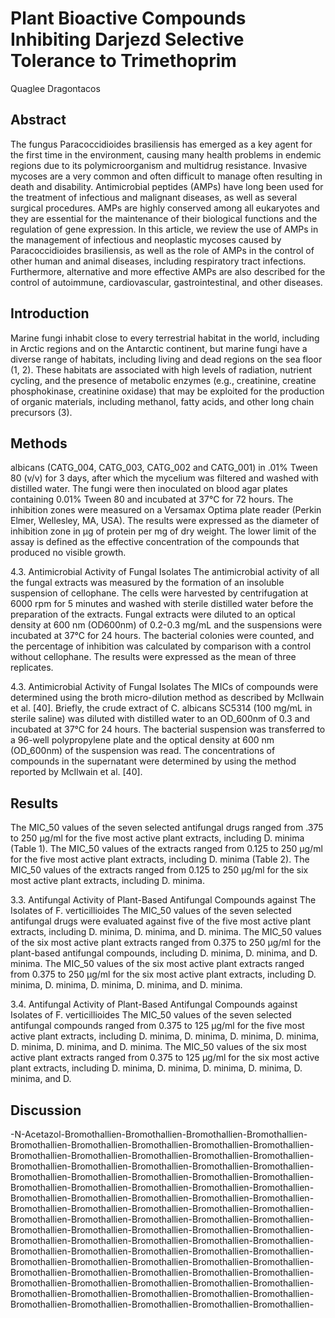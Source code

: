 # Plant Bioactive Compounds Inhibiting Darjezd Selective Tolerance to Trimethoprim
Quaglee Dragontacos


## Abstract
The fungus Paracoccidioides brasiliensis has emerged as a key agent for the first time in the environment, causing many health problems in endemic regions due to its polymicroorganism and multidrug resistance. Invasive mycoses are a very common and often difficult to manage often resulting in death and disability. Antimicrobial peptides (AMPs) have long been used for the treatment of infectious and malignant diseases, as well as several surgical procedures. AMPs are highly conserved among all eukaryotes and they are essential for the maintenance of their biological functions and the regulation of gene expression. In this article, we review the use of AMPs in the management of infectious and neoplastic mycoses caused by Paracoccidioides brasiliensis, as well as the role of AMPs in the control of other human and animal diseases, including respiratory tract infections. Furthermore, alternative and more effective AMPs are also described for the control of autoimmune, cardiovascular, gastrointestinal, and other diseases.


## Introduction
Marine fungi inhabit close to every terrestrial habitat in the world, including in Arctic regions and on the Antarctic continent, but marine fungi have a diverse range of habitats, including living and dead regions on the sea floor (1, 2). These habitats are associated with high levels of radiation, nutrient cycling, and the presence of metabolic enzymes (e.g., creatinine, creatine phosphokinase, creatinine oxidase) that may be exploited for the production of organic materials, including methanol, fatty acids, and other long chain precursors (3).


## Methods
albicans (CATG_004, CATG_003, CATG_002 and CATG_001) in .01% Tween 80 (v/v) for 3 days, after which the mycelium was filtered and washed with distilled water. The fungi were then inoculated on blood agar plates containing 0.01% Tween 80 and incubated at 37°C for 72 hours. The inhibition zones were measured on a Versamax Optima plate reader (Perkin Elmer, Wellesley, MA, USA). The results were expressed as the diameter of inhibition zone in µg of protein per mg of dry weight. The lower limit of the assay is defined as the effective concentration of the compounds that produced no visible growth.

4.3. Antimicrobial Activity of Fungal Isolates
The antimicrobial activity of all the fungal extracts was measured by the formation of an insoluble suspension of cellophane. The cells were harvested by centrifugation at 6000 rpm for 5 minutes and washed with sterile distilled water before the preparation of the extracts. Fungal extracts were diluted to an optical density at 600 nm (OD600nm) of 0.2-0.3 mg/mL and the suspensions were incubated at 37°C for 24 hours. The bacterial colonies were counted, and the percentage of inhibition was calculated by comparison with a control without cellophane. The results were expressed as the mean of three replicates.

4.3. Antimicrobial Activity of Fungal Isolates
The MICs of compounds were determined using the broth micro-dilution method as described by McIlwain et al. [40]. Briefly, the crude extract of C. albicans SC5314 (100 mg/mL in sterile saline) was diluted with distilled water to an OD_600nm of 0.3 and incubated at 37°C for 24 hours. The bacterial suspension was transferred to a 96-well polypropylene plate and the optical density at 600 nm (OD_600nm) of the suspension was read. The concentrations of compounds in the supernatant were determined by using the method reported by McIlwain et al. [40].


## Results
The MIC_50 values of the seven selected antifungal drugs ranged from .375 to 250 µg/ml for the five most active plant extracts, including D. minima (Table 1). The MIC_50 values of the extracts ranged from 0.125 to 250 µg/ml for the five most active plant extracts, including D. minima (Table 2). The MIC_50 values of the extracts ranged from 0.125 to 250 µg/ml for the six most active plant extracts, including D. minima.

3.3. Antifungal Activity of Plant-Based Antifungal Compounds against The Isolates of F. verticillioides
The MIC_50 values of the seven selected antifungal drugs were evaluated against five of the five most active plant extracts, including D. minima, D. minima, and D. minima. The MIC_50 values of the six most active plant extracts ranged from 0.375 to 250 µg/ml for the plant-based antifungal compounds, including D. minima, D. minima, and D. minima. The MIC_50 values of the six most active plant extracts ranged from 0.375 to 250 µg/ml for the six most active plant extracts, including D. minima, D. minima, D. minima, D. minima, and D. minima.

3.4. Antifungal Activity of Plant-Based Antifungal Compounds against Isolates of F. verticillioides
The MIC_50 values of the seven selected antifungal compounds ranged from 0.375 to 125 µg/ml for the five most active plant extracts, including D. minima, D. minima, D. minima, D. minima, D. minima, D. minima, and D. minima. The MIC_50 values of the six most active plant extracts ranged from 0.375 to 125 µg/ml for the six most active plant extracts, including D. minima, D. minima, D. minima, D. minima, D. minima, and D.


## Discussion
-N-Acetazol-Bromothallien-Bromothallien-Bromothallien-Bromothallien-Bromothallien-Bromothallien-Bromothallien-Bromothallien-Bromothallien-Bromothallien-Bromothallien-Bromothallien-Bromothallien-Bromothallien-Bromothallien-Bromothallien-Bromothallien-Bromothallien-Bromothallien-Bromothallien-Bromothallien-Bromothallien-Bromothallien-Bromothallien-Bromothallien-Bromothallien-Bromothallien-Bromothallien-Bromothallien-Bromothallien-Bromothallien-Bromothallien-Bromothallien-Bromothallien-Bromothallien-Bromothallien-Bromothallien-Bromothallien-Bromothallien-Bromothallien-Bromothallien-Bromothallien-Bromothallien-Bromothallien-Bromothallien-Bromothallien-Bromothallien-Bromothallien-Bromothallien-Bromothallien-Bromothallien-Bromothallien-Bromothallien-Bromothallien-Bromothallien-Bromothallien-Bromothallien-Bromothallien-Bromothallien-Bromothallien-Bromothallien-Bromothallien-Bromothallien-Bromothallien-Bromothallien-Bromothallien-Bromothallien-Bromothallien-Bromothallien-Bromothallien-Bromothallien-Bromothallien-Bromothallien-Bromothallien-Bromothallien-Bromothallien-Bromothallien-Bromothallien-Bromothallien-Bromothallien-Bromothallien-Bromothallien-Bromothallien-Bromothallien-
